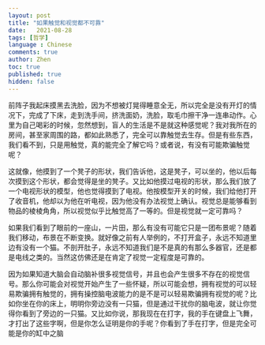```yaml
---
layout: post
title: "如果触觉和视觉都不可靠"
date:   2021-08-28
tags: [哲学]
language : Chinese
comments: true
author: Zhen
toc: true
published: true
hidden: false
---
```

前阵子我起床摸黑去洗脸，因为不想被灯晃得睡意全无，所以完全是没有开灯的情况下，完成了下床，走到洗手间，挤洗面奶，洗脸，取毛巾擦干净一连串动作。心里为自己喝彩的时候，忽然想到，盲人的生活是不是就这种感觉呢？我对我所在的房间，甚至家周围的路，都如此熟悉了，完全可以靠触觉去生存。但是有些东西，我们看不到，只是用触觉，真的能完全了解它吗？或者说，有没有可能欺骗触觉呢？

这就像，他摸到了一个凳子的形状，我们告诉他，这是凳子，可以坐的，他以后每次摸到这个形状，都会觉得是坐的凳子。又比如他摸过电视的形状，那么我们放了一个电视形状的模型，他也觉得摸到了电视。他按模型开关的时候，我们给他打开了收音机，他却以为他在听电视，因为他没有办法视觉上确认。视觉总是能够看到物品的棱棱角角，所以视觉似乎比触觉高了一等的。但是视觉就一定可靠吗？

如果我们看到了眼前的一座山，一片田，那么有没有可能它只是一团布景呢？随着我们移动，布景在不断变换。就好像之前有人举例的，不打开盒子，永远不知道里边有没有一个猫。不剖开肚子，永远不知道我们是不是真的有那么多器官，还是都是电线之类的。当然这仿佛还是在肯定了视觉一定程度是可靠的。

因为如果知道大脑会自动脑补很多视觉信号，并且也会产生很多不存在的视觉信号。那么你可能会对视觉开始产生了一些怀疑，所以可能会想，拥有视觉的可以轻易欺骗拥有触觉的，拥有操控脑电波能力的是不是可以轻易欺骗拥有视觉的呢？比如你坐在你的床上，明明你旁边没有一只猫，但是通过干扰你的脑电波，就让你觉得你看到了旁边的一只猫。又比如你说，那我现在在打字，我的手在键盘上飞舞，才打出了这些字啊，但是你怎么证明是你的手呢？你看到了手在打字，但是完全可能是你的缸中之脑
<!--stackedit_data:
eyJoaXN0b3J5IjpbLTE2MjE0NTEyNjRdfQ==
-->